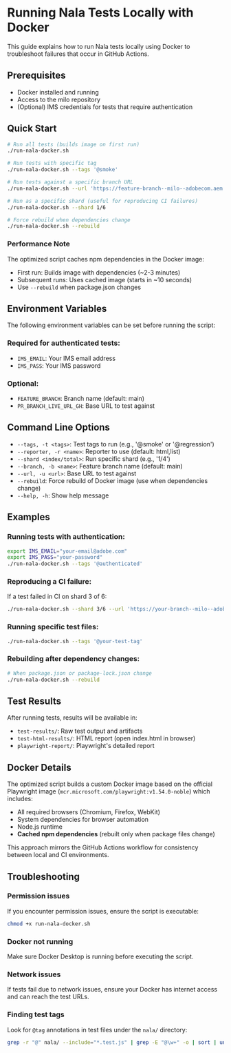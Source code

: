 # Running Nala Tests Locally with Docker

This guide explains how to run Nala tests locally using Docker to troubleshoot failures that occur in GitHub Actions.

## Prerequisites

- Docker installed and running
- Access to the milo repository
- (Optional) IMS credentials for tests that require authentication

## Quick Start

```bash
# Run all tests (builds image on first run)
./run-nala-docker.sh

# Run tests with specific tag
./run-nala-docker.sh --tags '@smoke'

# Run tests against a specific branch URL
./run-nala-docker.sh --url 'https://feature-branch--milo--adobecom.aem.live'

# Run as a specific shard (useful for reproducing CI failures)
./run-nala-docker.sh --shard 1/6

# Force rebuild when dependencies change
./run-nala-docker.sh --rebuild
```

### Performance Note
The optimized script caches npm dependencies in the Docker image:
- First run: Builds image with dependencies (~2-3 minutes)
- Subsequent runs: Uses cached image (starts in ~10 seconds)
- Use `--rebuild` when package.json changes

## Environment Variables

The following environment variables can be set before running the script:

### Required for authenticated tests:
- `IMS_EMAIL`: Your IMS email address
- `IMS_PASS`: Your IMS password

### Optional:
- `FEATURE_BRANCH`: Branch name (default: main)
- `PR_BRANCH_LIVE_URL_GH`: Base URL to test against

## Command Line Options

- `--tags, -t <tags>`: Test tags to run (e.g., '@smoke' or '@regression')
- `--reporter, -r <name>`: Reporter to use (default: html,list)
- `--shard <index/total>`: Run specific shard (e.g., '1/4')
- `--branch, -b <name>`: Feature branch name (default: main)
- `--url, -u <url>`: Base URL to test against
- `--rebuild`: Force rebuild of Docker image (use when dependencies change)
- `--help, -h`: Show help message

## Examples

### Running tests with authentication:
```bash
export IMS_EMAIL="your-email@adobe.com"
export IMS_PASS="your-password"
./run-nala-docker.sh --tags '@authenticated'
```

### Reproducing a CI failure:
If a test failed in CI on shard 3 of 6:
```bash
./run-nala-docker.sh --shard 3/6 --url 'https://your-branch--milo--adobecom.aem.live'
```

### Running specific test files:
```bash
./run-nala-docker.sh --tags '@your-test-tag'
```

### Rebuilding after dependency changes:
```bash
# When package.json or package-lock.json change
./run-nala-docker.sh --rebuild
```

## Test Results

After running tests, results will be available in:
- `test-results/`: Raw test output and artifacts
- `test-html-results/`: HTML report (open index.html in browser)
- `playwright-report/`: Playwright's detailed report

## Docker Details

The optimized script builds a custom Docker image based on the official Playwright image (`mcr.microsoft.com/playwright:v1.54.0-noble`) which includes:
- All required browsers (Chromium, Firefox, WebKit)
- System dependencies for browser automation
- Node.js runtime
- **Cached npm dependencies** (rebuilt only when package files change)

This approach mirrors the GitHub Actions workflow for consistency between local and CI environments.

## Troubleshooting

### Permission issues
If you encounter permission issues, ensure the script is executable:
```bash
chmod +x run-nala-docker.sh
```

### Docker not running
Make sure Docker Desktop is running before executing the script.

### Network issues
If tests fail due to network issues, ensure your Docker has internet access and can reach the test URLs.

### Finding test tags
Look for `@tag` annotations in test files under the `nala/` directory:
```bash
grep -r "@" nala/ --include="*.test.js" | grep -E "@\w+" -o | sort | uniq
```